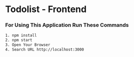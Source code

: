 # Todolist - Frontend

### For Using This Application Run These Commands

```bash
1. npm install
2. npm start
3. Open Your Browser
4. Search URL http://localhost:3000

```
